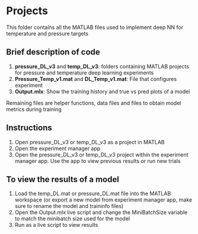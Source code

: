 # Projects
This folder contains all the MATLAB files used to implement deep NN for temperature and pressure targets

## Brief description of code
1. **pressure_DL_v3** and **temp_DL_v3**: folders containing MATLAB projects for pressure and temperature deep learning experiments
2. **Pressure_Temp_v1.mat** and **DL_Temp_v1.mat**: File that configures experiment
3. **Output.mlx**: Show the training history and true vs pred plots of a model

Remaining files are helper functions, data files and files to obtain model metrics during training

## Instructions
1. Open pressure_DL_v3 or temp_DL_v3 as a project in MATLAB
2. Open the experiment manager app
3. Open the pressure_DL_v3 or temp_DL_v3 project within the experiment manager app. Use the app to view previous results or run new trials
## To view the results of a model
1. Load the temp_DL.mat or pressure_DL.mat file into the MATLAB workspace (or export a new model from experiment manager app, make sure to rename the model and traininfo files)
2. Open the Output.mlx live script and change the MiniBatchSize variable to match the minibatch size used for the model
3. Run as a live script to view results
